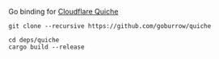 Go binding for [Cloudflare Quiche](https://github.com/cloudflare/quiche)

```
git clone --recursive https://github.com/goburrow/quiche
```

```
cd deps/quiche
cargo build --release
```
